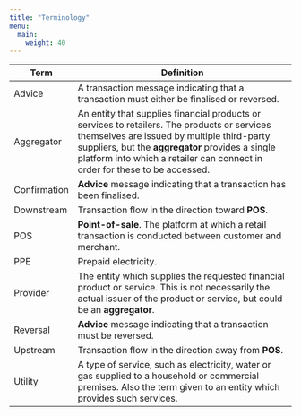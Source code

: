 ```yaml
---
title: "Terminology"
menu:
  main:
    weight: 40
---
```


Term 	| Definition
------|---------------------------------------------------------------------------------------------
Advice | A transaction message indicating that a transaction must either be finalised or reversed.
Aggregator | An entity that supplies financial products or services to retailers. The products or services themselves are issued by multiple third-party suppliers, but the __aggregator__ provides a single platform into which a retailer can connect in order for these to be accessed.
Confirmation | __Advice__ message indicating that a transaction has been finalised.
Downstream | Transaction flow in the direction toward __POS__.
POS | __Point-of-sale__. The platform at which a retail transaction is conducted between customer and merchant.
PPE | Prepaid electricity.
Provider | The entity which supplies the requested financial product or service. This is not necessarily the actual issuer of the product or service, but could be an __aggregator__.
Reversal | __Advice__ message indicating that a transaction must be reversed.
Upstream | Transaction flow in the direction away from __POS__.
Utility | A type of service, such as electricity, water or gas supplied to a household or commercial premises. Also the term given to an entity which provides such services.
